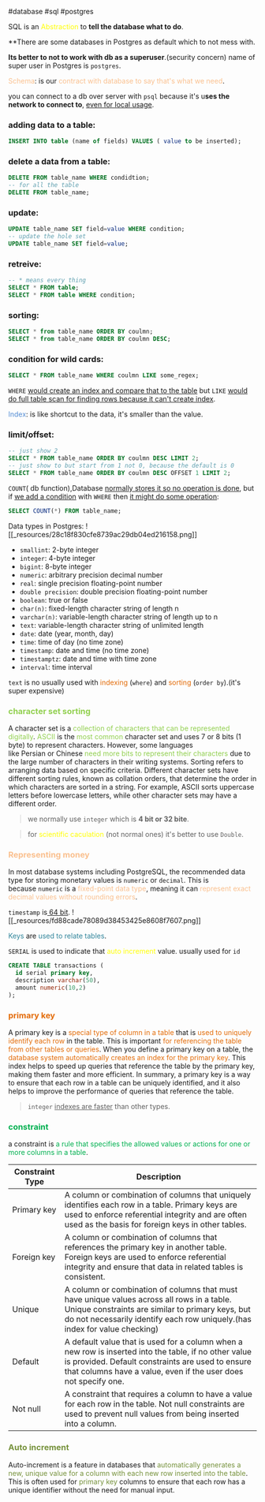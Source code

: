#database #sql #postgres 

SQL is an <font color="#ffff00">Abstraction</font> to **tell the database what to do**.

**There are some databases in Postgres as default which to not mess with.

**Its better to not to work with db as a superuser**.(security concern)
name of super user in Postgres is `postgres`.

<font color="#fac08f">Schema</font>: is our <font color="#fac08f">contract with database to say that's what we need</font>.

you can connect to a db over server with `psql` because it's u**ses the network to connect to**, <u>even for local usage</u>.

### adding data to a table:
```sql
INSERT INTO table (name of fields) VALUES ( value to be inserted);
```

### delete a data from a table:
```sql
DELETE FROM table_name WHERE condidtion;
-- for all the table
DELETE FROM table_name;
```

### update:
```sql
UPDATE table_name SET field=value WHERE condition;
-- update the hole set
UPDATE table_name SET field=value;
```

### retreive:
```sql
-- * means every thing
SELECT * FROM table;
SELECT * FROM table WHERE condition;
```

### sorting:
```sql
SELECT * from table_name ORDER BY coulmn;
SELECT * from table_name ORDER BY coulmn DESC;
```

### condition for wild cards:
```sql
SELECT * FROM table_name WHERE coulmn LIKE some_regex;
```

`WHERE` <u>would create an index and compare that to the table</u> but `LIKE` <u>would do full table scan for finding rows because it can't create index</u>.

<font color="#548dd4">Index</font>: is like shortcut to the data, it's smaller than the value.

### limit/offset:
```sql
-- just show 2
SELECT * FROM table_name ORDER BY coulmn DESC LIMIT 2;
-- just show to but start from 1 not 0, because the default is 0
SELECT * FROM table_name ORDER BY coulmn DESC OFFSET 1 LIMIT 2;
```


`COUNT`( db function),Database <u> normally stores it so no operation is done</u>, but if <u>we add a condition</u> with `WHERE` then <u>it might do some operation</u>:
```sql
SELECT COUNT(*) FROM table_name;
```

Data types in Postgres:
![[_resources/28c18f830cfe8739ac29db04ed216158.png]]

-   `smallint`: 2-byte integer
-   `integer`: 4-byte integer
-   `bigint`: 8-byte integer
-   `numeric`: arbitrary precision decimal number
-   `real`: single precision floating-point number
-   `double precision`: double precision floating-point number
-   `boolean`: true or false
-   `char(n)`: fixed-length character string of length n
-   `varchar(n)`: variable-length character string of length up to n
-   `text`: variable-length character string of unlimited length
-   `date`: date (year, month, day)
-   `time`: time of day (no time zone)
-   `timestamp`: date and time (no time zone)
-   `timestamptz`: date and time with time zone
-   `interval`: time interval

`text` is no usually used with <font color="#e36c09">indexing</font> (`where`) and <font color="#e36c09">sorting</font> (`order by`).(it's super expensive)

### <font color="#92d050">character set sorting</font>
A character set is a <font color="#92d050">collection of characters that can be represented digitally</font>. <font color="#92d050">ASCII</font> is the <font color="#92d050">most common</font> character set and uses 7 or 8 bits (1 byte) to represent characters. However, some languages like Persian or Chinese <font color="#92d050">need more bits to represent their characters</font> due to the large number of characters in their writing systems. Sorting refers to arranging data based on specific criteria. Different character sets have different sorting rules, known as collation orders, that determine the order in which characters are sorted in a string. For example, ASCII sorts uppercase letters before lowercase letters, while other character sets may have a different order.


> we normally use `integer` which is **4 bit or 32 bite**.

> for <font color="#ffff00">scientific caculation</font> (not normal ones) it's better to use `Double`.

### <font color="#fac08f">Representing money</font>
In most database systems including PostgreSQL, the recommended data type for storing monetary values is `numeric` or `decimal`. This is because `numeric` is a <font color="#fac08f">fixed-point data type</font>, meaning it can <font color="#fac08f">represent exact decimal values without rounding errors</font>.

`timestamp` is<u> 64 bit</u>.
![[_resources/fd88cade78089d38453425e8608f7607.png]]

<font color="#31859b">Keys</font> are <font color="#31859b">used to relate tables</font>.

`SERIAL` is used to indicate that <font color="#ffff00">auto increment</font> value. usually used for `id`
```sql
CREATE TABLE transactions (
  id serial primary key,
  description varchar(50),
  amount numeric(10,2)
);
```

### <font color="#e36c09">primary key</font>
A primary key is a<font color="#e36c09"> special type of column in a table</font> that is <font color="#e36c09">used to uniquely identify each row</font> in the table. This is important <font color="#e36c09">for referencing the table from other tables or queries</font>. When you define a primary key on a table, the <font color="#e36c09">database system automatically creates an index for the primary key</font>. This index helps to speed up queries that reference the table by the primary key, making them faster and more efficient. In summary, a primary key is a way to ensure that each row in a table can be uniquely identified, and it also helps to improve the performance of queries that reference the table.

> `integer` <u>indexes are faster</u> than other types.

### <font color="#00b050">constraint</font>
 a constraint is <font color="#00b050">a rule that specifies the allowed values or actions for one or more columns in a table</font>.

| Constraint Type | Description |
| --- | --- |
| Primary key | A column or combination of columns that uniquely identifies each row in a table. Primary keys are used to enforce referential integrity and are often used as the basis for foreign keys in other tables. |
| Foreign key | A column or combination of columns that references the primary key in another table. Foreign keys are used to enforce referential integrity and ensure that data in related tables is consistent. |
| Unique | A column or combination of columns that must have unique values across all rows in a table. Unique constraints are similar to primary keys, but do not necessarily identify each row uniquely.(has index for value checking) |
| Default | A default value that is used for a column when a new row is inserted into the table, if no other value is provided. Default constraints are used to ensure that columns have a value, even if the user does not specify one. |
| Not null | A constraint that requires a column to have a value for each row in the table. Not null constraints are used to prevent null values from being inserted into a column. |

### <font color="#76923c">Auto increment</font>
Auto-increment is a feature in databases that <font color="#76923c">automatically generates a new, unique value for a column with each new row inserted into the table</font>. This is often used for<font color="#76923c"> primary key</font> columns to ensure that each row has a unique identifier without the need for manual input.
